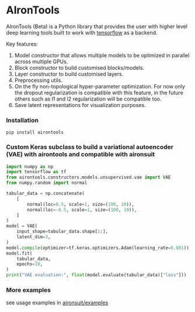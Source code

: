 # AIronTools

AIronTools (Beta) is a Python library that provides the user with higher level deep learning tools built to work with 
[tensorflow](https://github.com/tensorflow/tensorflow) as a backend.

Key features:

1. Model constructor that allows multiple models to be optimized in parallel across multiple GPUs. 
2. Block constructor to build customised blocks/models.
3. Layer constructor to build customised layers.
4. Preprocessing utils.
5. On the fly non-topological hyper-parameter optimization. For now only the dropout regularization is compatible with this feature, in the future others such as l1 and l2 regularization will be compatible too.
6. Save latent representations for visualization purposes.
   
### Installation

`pip install airontools`

### Custom Keras subclass to build a variational autoencoder (VAE) with airontools and compatible with aironsuit

``` python
import numpy as np
import tensorflow as tf
from airontools.constructors.models.unsupervised.vae import VAE
from numpy.random import normal

tabular_data = np.concatenate(
    [
        normal(loc=0.5, scale=1, size=(100, 10)),
        normal(loc=-0.5, scale=1, size=(100, 10)),
    ]
)
model = VAE(
    input_shape=tabular_data.shape[1:],
    latent_dim=3,
)
model.compile(optimizer=tf.keras.optimizers.Adam(learning_rate=0.001))
model.fit(
    tabular_data,
    epochs=10,
)
print("VAE evaluation:", float(model.evaluate(tabular_data)["loss"]))

```

### More examples

see usage examples in [aironsuit/examples](https://github.com/AtrejuArtax/aironsuit/tree/master/examples)